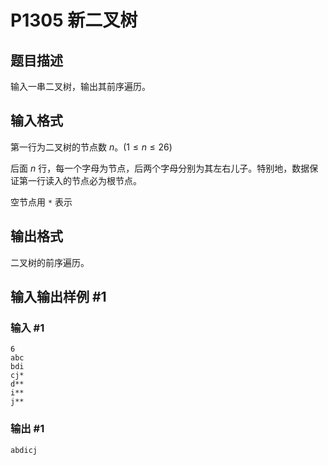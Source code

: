 # P1305 新二叉树

## 题目描述

输入一串二叉树，输出其前序遍历。

## 输入格式

第一行为二叉树的节点数 $n$。($1 \leq n \leq 26$)

后面 $n$ 行，每一个字母为节点，后两个字母分别为其左右儿子。特别地，数据保证第一行读入的节点必为根节点。

空节点用 `*` 表示

## 输出格式

二叉树的前序遍历。

## 输入输出样例 #1

### 输入 #1

```
6
abc
bdi
cj*
d**
i**
j**
```

### 输出 #1

```
abdicj
```